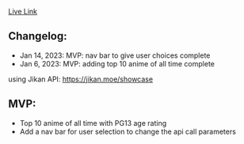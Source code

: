 [Live Link](https://animetopten.netlify.app/)

## Changelog:

- Jan 14, 2023: MVP: nav bar to give user choices complete
- Jan 6, 2023: MVP: adding top 10 anime of all time complete

using Jikan API: https://jikan.moe/showcase
 
## MVP: 
- Top 10 anime of all time with PG13 age rating
- Add a nav bar for user selection to change the api call parameters
